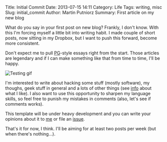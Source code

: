 Title: Initial Commit
Date: 2013-07-15 14:11
Category: Life
Tags: writing, misc
Slug: initial_commit
Author: Martin Putniorz
Summary: First article on my new blog

What do you say in your first post on new blog? Frankly, I don't know. With this I'm forcing myself a little bit into writing habit. I made couple of short posts, now sitting in my Dropbox, but I want to push this forward, become more consistent.

Don't expect me to pull [PG](http://paulgraham.com/ "Paul Graham's blog")-style essays right from the start. Those articles are legendary and if I can make something like that from time to time, I'll be happy.

![Testing gif](http://assets.sbnation.com/assets/1349764/Happy_gif.gif "Does this even gif?")

I'm interested to write about hacking some stuff (mostly software), my thoughs, geek stuff in general and a lots of other things (see [info]({filename}/pages/about.md) about what I like). I also want to use this opportunity to sharpen my language skills, so feel free to punish my mistakes in comments (also, let's see if comments works).

This template will be under heavy development and you can write your opinions about it to [me]({filename}/pages/contact-me.md) or file an [issue](https://github.com/sputnikus/bysputnikus-pelican-theme/issues).

That's it for now, I think. I'll be aiming for at least two posts per week (but when there's nothing...).